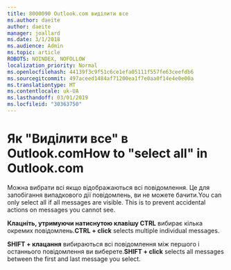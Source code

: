 ```yaml
---
title: 8000090 Outlook.com виділити все
ms.author: daeite
author: daeite
manager: joallard
ms.date: 3/1/2018
ms.audience: Admin
ms.topic: article
ROBOTS: NOINDEX, NOFOLLOW
localization_priority: Normal
ms.openlocfilehash: 44139f3c9f51c6ce1efa05111f557fe63ceefdb6
ms.sourcegitcommit: 497aceed1484af71200ea1f7e0aa0f14e4e0e00a
ms.translationtype: MT
ms.contentlocale: uk-UA
ms.lasthandoff: 03/01/2019
ms.locfileid: "30363750"
---
```

# <a name="how-to-select-all-in-outlookcom"></a><span data-ttu-id="74d4e-102">Як "Виділити все" в Outlook.com</span><span class="sxs-lookup"><span data-stu-id="74d4e-102">How to "select all" in Outlook.com</span></span>

<span data-ttu-id="74d4e-p101">Можна вибрати всі якщо відображаються всі повідомлення. Це для запобігання випадкового дії повідомлень, ви не можете бачити.</span><span class="sxs-lookup"><span data-stu-id="74d4e-p101">You can only select all if all messages are visible. This is to prevent accidental actions on messages you cannot see.</span></span>

<span data-ttu-id="74d4e-105">**Клацніть, утримуючи натиснутою клавішу CTRL** вибирає кілька окремих повідомлень.</span><span class="sxs-lookup"><span data-stu-id="74d4e-105">**CTRL + click** selects multiple individual messages.</span></span>

<span data-ttu-id="74d4e-106">**SHIFT + клацання** вибираються всі повідомлення між першого і останнього повідомлення ви виберете.</span><span class="sxs-lookup"><span data-stu-id="74d4e-106">**SHIFT + click** selects all messages between the first and last message you select.</span></span>